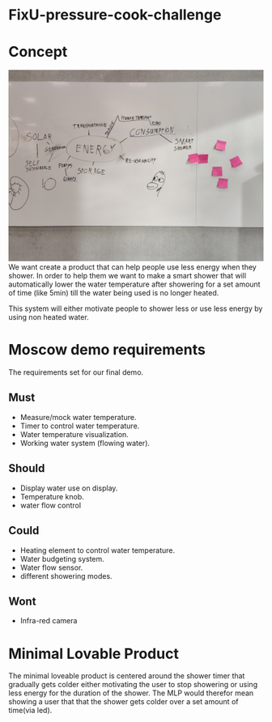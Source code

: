 # FixU-pressure-cook-challenge

# Concept
![brainstorm](./Media/mindmap%20brainstorm.jpg)
We want create a product that can help people use less energy when they shower. In order to help them we want to make a smart shower that will automatically lower the water temperature after showering for a set amount of time (like 5min) till the water being used is no longer heated.

This system will either motivate people to shower less or use less energy by using non heated water.

# Moscow demo requirements
The requirements set for our final demo.

## Must
- Measure/mock water temperature.
- Timer to control water temperature.
- Water temperature visualization.
- Working water system (flowing water).
## Should
- Display water use on display.
- Temperature knob.
- water flow control
## Could
- Heating element to control water temperature.
- Water budgeting system.
- Water flow sensor.
- different showering modes.
## Wont
- Infra-red camera

# Minimal Lovable Product
The minimal loveable product is centered around the shower timer that gradually gets colder either motivating the user to stop showering or using less energy for the duration of the shower. The MLP would therefor mean showing a user that that the shower gets colder over a set amount of time(via led).